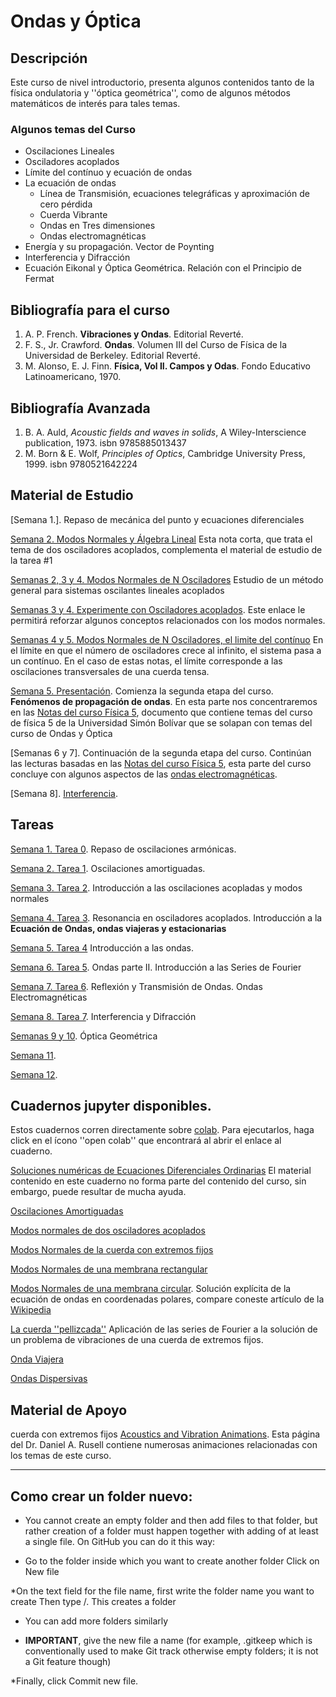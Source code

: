 # Ondas y Óptica

## Descripción

Este curso de nivel introductorio, presenta algunos contenidos tanto de la física ondulatoria y ''óptica geométrica'', como de algunos métodos matemáticos de interés para tales temas.

### Algunos temas del Curso

* Oscilaciones Lineales
* Osciladores acoplados
 * Límite del contínuo y ecuación de ondas
* La ecuación de ondas
  * Línea de Transmisión, ecuaciones telegráficas y aproximación de cero pérdida
  * Cuerda Vibrante
  * Ondas en Tres dimensiones
   * Ondas electromagnéticas
* Energía y su propagación. Vector de Poynting
* Interferencia y Difracción
* Ecuación Eikonal y Óptica Geométrica. Relación con el Principio de Fermat    

## Bibliografía para el curso

1. A. P. French. **Vibraciones y Ondas**. Editorial Reverté. 
2. F. S., Jr. Crawford. **Ondas**. Volumen III del Curso de Física de la Universidad de Berkeley. Editorial Reverté.
3. M. Alonso, E. J. Finn. **Física, Vol II. Campos y Odas**. Fondo Educativo Latinoamericano, 1970.

## Bibliografía Avanzada

1. B. A. Auld, *Acoustic fields and waves in solids*, A Wiley-Interscience publication, 1973. isbn 9785885013437
2. M. Born & E. Wolf, *Principles of Optics*, Cambridge University Press, 1999. isbn 9780521642224


## Material de Estudio

[Semana 1.]. Repaso de mecánica del punto y ecuaciones diferenciales

[Semana 2. Modos Normales y Álgebra Lineal](notas/Modos_Normales_cambio_de_base.pdf) Esta nota corta, que trata el tema de dos osciladores acoplados,  complementa el material de estudio de la tarea #1

[Semanas 2, 3 y 4. Modos Normales de N Osciladores](notas/Modos_Normales_de_N_Osciladores.pdf) Estudio de un método general para  sistemas oscilantes lineales acoplados 

[Semanas 3 y 4. Experimente con Osciladores acoplados](https://www.compadre.org/osp/EJSS/4137/164.htm). Este enlace le permitirá reforzar algunos conceptos relacionados con los modos normales.

[Semanas 4 y 5. Modos Normales de N Osciladores, el limite del contínuo](notas/SEMANA_4_5__Modos_Normales_Paso_AL_Cont_nuo.pdf) En el límite en que el número de osciladores crece al infinito, el sistema pasa a un contínuo. En el caso de estas notas, el límite corresponde a las oscilaciones transversales de una cuerda tensa.

[Semana 5. Presentación](notas/SEMANA_5_Ondas_y_Optica_Parte_II.pdf). Comienza la segunda etapa del curso. **Fenómenos de propagación de ondas**. En esta parte nos concentraremos en las [Notas del curso Física 5](notas/fisica5book.pdf), documento que contiene 
temas del curso de física 5 de la Universidad Simón Bolívar que se solapan con temas del curso de Ondas y Óptica

[Semanas 6 y 7]. Continuación de la segunda etapa del curso. Continúan las lecturas basadas en las [Notas del curso Física 5](notas/fisica5book.pdf), esta parte del curso concluye con algunos aspectos de las [ondas electromagnéticas](notas/Ondas_Electromagn_ticas.pdf).

[Semana 8]. [Interferencia](notas/Interferencia.pdf).

## Tareas

[Semana 1. Tarea 0](tareas/Ondas_y_Optica_Tarea_0.pdf).  Repaso de oscilaciones armónicas.

[Semana 2. Tarea 1](tareas/Ondas_y_Optica_Tarea_1.pdf).  Oscilaciones amortiguadas.

[Semana 3. Tarea 2](tareas/Tarea_2_Modos_Normales.pdf). Introducción a las oscilaciones acopladas y modos normales

[Semana 4. Tarea 3](tareas/Seemana_4__Tarea_3.pdf). Resonancia en osciladores acoplados. Introducción a la **Ecuación de Ondas, ondas viajeras y estacionarias** 

[Semana 5. Tarea 4](tareas/Seemana_5__Tarea_4.pdf) Introducción a las ondas.

[Semana 6. Tarea 5](tareas/Semana_6__Tarea_5.pdf). Ondas parte II. Introducción a las Series de Fourier

[Semana 7. Tarea 6](tareas/Semana_7_Tarea_6.pdf). Reflexión y Transmisión de Ondas. Ondas Electromagnéticas 

[Semana 8. Tarea 7](tareas/Semana_8__Tarea_7.pdf). Interferencia y Difracción 

[Semanas 9 y 10](tareas/Semana_9__Tarea_8.pdf). Óptica Geométrica

[Semana 11](tareas/Semana_10__Tarea_9.pdf). 

[Semana 12](). 

## Cuadernos jupyter disponibles.

Estos cuadernos corren directamente sobre [colab](https://colab.research.google.com/notebooks/intro.ipynb?utm_source=scs-index#recent=true). Para ejecutarlos, haga click en el ícono ''open colab'' que encontrará al abrir el enlace al cuaderno.

[Soluciones numéricas de Ecuaciones Diferenciales Ordinarias](cuadernos/Sol_Num_de_EDO.ipynb) El material contenido en este cuaderno no forma parte del contenido del curso, sin embargo, puede resultar de mucha ayuda.

[Oscilaciones Amortiguadas](cuadernos/Oscilaciones_Amortiguadas.ipynb)

[Modos normales de dos osciladores acoplados](cuadernos/2_osciladores_acoplados.ipynb)

[Modos Normales de la cuerda con extremos fijos](cuadernos/Modos_Normales_Cuerda_Vibrante.ipynb)
 
[Modos Normales de una membrana rectangular](cuadernos/Modos_Normales_Membrana_rectangular.ipynb)

[Modos Normales de una membrana circular](cuadernos/Modos_Normales_Membrana_Circular.ipynb). Solución explícita de la ecuación de ondas en coordenadas polares, compare coneste artículo de la [Wikipedia](https://es.wikipedia.org/wiki/Vibraciones_de_una_membrana_circular)

[La cuerda ''pellizcada''](cuadernos/Plucked_String.ipynb) Aplicación de las series de Fourier a la solución de un problema de vibraciones de una cuerda de extremos fijos.

[Onda Viajera](cuadernos/Onda_Viajera_1D.ipynb)   

[Ondas Dispersivas](cuadernos/Dispersión.ipynb)

## Material de Apoyo

cuerda con extremos fijos
[Acoustics and Vibration Animations](https://www.acs.psu.edu/drussell/demos.html). Esta página del Dr. Daniel A. Rusell contiene numerosas animaciones relacionadas con los temas de este curso.

---------------------------------------------------------------

## Como crear un folder nuevo:

* You cannot create an empty folder and then add files to that folder, but rather creation of a folder must happen together with adding of at least a single file. On GitHub you can do it this way:

* Go to the folder inside which you want to create another folder
Click on New file

*On the text field for the file name, first write the folder name you want to create
Then type /. This creates a folder

* You can add more folders similarly

* **IMPORTANT**, give the new file a name (for example, .gitkeep which is conventionally used to make Git track otherwise empty folders; it is not a Git feature though)

*Finally, click Commit new file.






